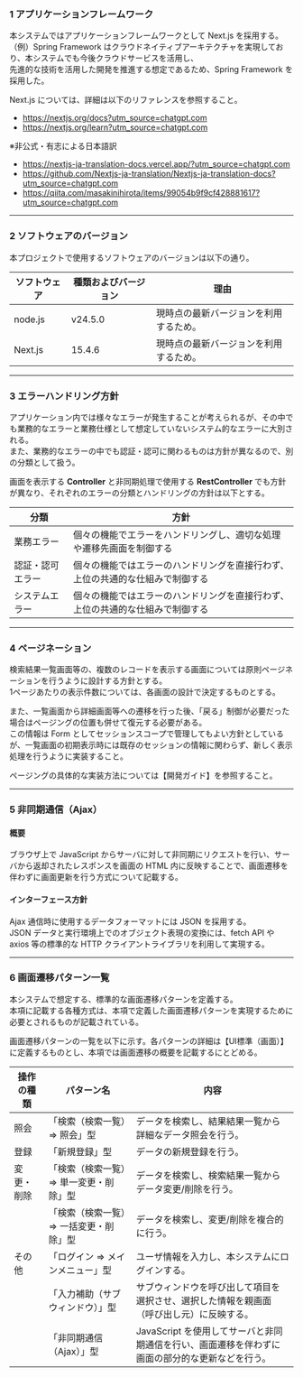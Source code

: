 ### 1 アプリケーションフレームワーク

本システムではアプリケーションフレームワークとして Next.js を採用する。  
（例）Spring Framework はクラウドネイティブアーキテクチャを実現しており、本システムでも今後クラウドサービスを活用し、  
先進的な技術を活用した開発を推進する想定であるため、Spring Framework を採用した。

Next.js については、詳細は以下のリファレンスを参照すること。

- https://nextjs.org/docs?utm_source=chatgpt.com
- https://nextjs.org/learn?utm_source=chatgpt.com

※非公式・有志による日本語訳  
- https://nextjs-ja-translation-docs.vercel.app/?utm_source=chatgpt.com
- https://github.com/Nextjs-ja-translation/Nextjs-ja-translation-docs?utm_source=chatgpt.com
- https://qiita.com/masakinihirota/items/99054b9f9cf428881617?utm_source=chatgpt.com

---

### 2 ソフトウェアのバージョン

本プロジェクトで使用するソフトウェアのバージョンは以下の通り。  

| ソフトウェア  | 種類およびバージョン  | 理由 |
|---------------|-----------------------|------|
| node.js   | v24.5.0                 | 現時点の最新バージョンを利用するため。 |
| Next.js   | 15.4.6                  | 現時点の最新バージョンを利用するため。 |

---

### 3 エラーハンドリング方針

アプリケーション内では様々なエラーが発生することが考えられるが、その中でも業務的なエラーと業務仕様として想定していないシステム的なエラーに大別される。  
また、業務的なエラーの中でも認証・認可に関わるものは方針が異なるので、別の分類として扱う。  

画面を表示する **Controller** と非同期処理で使用する **RestController** でも方針が異なり、それぞれのエラーの分類とハンドリングの方針は以下とする。

| 分類             | 方針 |
|------------------|------|
| 業務エラー       | 個々の機能でエラーをハンドリングし、適切な処理や遷移先画面を制御する |
| 認証・認可エラー | 個々の機能ではエラーのハンドリングを直接行わず、上位の共通的な仕組みで制御する |
| システムエラー   | 個々の機能ではエラーのハンドリングを直接行わず、上位の共通的な仕組みで制御する |

---

### 4 ページネーション

検索結果一覧画面等の、複数のレコードを表示する画面については原則ページネーションを行うように設計する方針とする。  
1ページあたりの表示件数については、各画面の設計で決定するものとする。

また、一覧画面から詳細画面等への遷移を行った後、「戻る」制御が必要だった場合はページングの位置も併せて復元する必要がある。  
この情報は Form としてセッションスコープで管理してもよい方針としているが、一覧画面の初期表示時には既存のセッションの情報に関わらず、新しく表示処理を行うように実装すること。

ページングの具体的な実装方法については【開発ガイド】を参照すること。

---

### 5 非同期通信（Ajax）

#### 概要
ブラウザ上で JavaScript からサーバに対して非同期にリクエストを行い、サーバから返却されたレスポンスを画面の HTML 内に反映することで、画面遷移を伴わずに画面更新を行う方式について記載する。

#### インターフェース方針
Ajax 通信時に使用するデータフォーマットには JSON を採用する。  
JSON データと実行環境上でのオブジェクト表現の変換には、fetch API や axios 等の標準的な HTTP クライアントライブラリを利用して実現する。

---

### 6 画面遷移パターン一覧

本システムで想定する、標準的な画面遷移パターンを定義する。  
本項に記載する各種方式は、本項で定義した画面遷移パターンを実現するために必要とされるものが記載されている。  

画面遷移パターンの一覧を以下に示す。各パターンの詳細は【UI標準（画面）】に定義するものとし、本項では画面遷移の概要を記載するにとどめる。

| 操作の種類 | パターン名 | 内容 |
|------------|------------|------|
| 照会       | 「検索（検索一覧）⇒ 照会」型 | データを検索し、結果結果一覧から詳細なデータ照会を行う。 |
| 登録       | 「新規登録」型 | データの新規登録を行う。 |
| 変更・削除 | 「検索（検索一覧）⇒ 単一変更・削除」型 | データを検索し、検索結果一覧からデータ変更/削除を行う。 |
|            | 「検索（検索一覧）⇒ 一括変更・削除」型 | データを検索し、変更/削除を複合的に行う。 |
| その他     | 「ログイン ⇒ メインメニュー」型 | ユーザ情報を入力し、本システムにログインする。 |
|            | 「入力補助（サブウィンドウ）」型 | サブウィンドウを呼び出して項目を選択させ、選択した情報を親画面（呼び出し元）に反映する。 |
|            | 「非同期通信（Ajax）」型 | JavaScript を使用してサーバと非同期通信を行い、画面遷移を伴わずに画面の部分的な更新などを行う。 |


